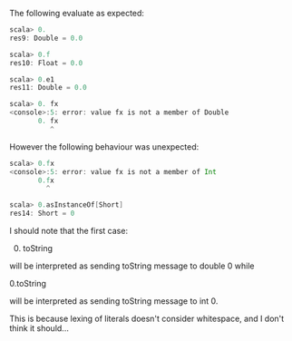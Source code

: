 The following evaluate as expected:

```scala
scala> 0.
res9: Double = 0.0

scala> 0.f
res10: Float = 0.0

scala> 0.e1
res11: Double = 0.0

scala> 0. fx
<console>:5: error: value fx is not a member of Double
       0. fx
          ^
```

However the following behaviour was unexpected:

```scala
scala> 0.fx
<console>:5: error: value fx is not a member of Int
       0.fx
         ^

scala> 0.asInstanceOf[Short]
res14: Short = 0
```
I should note that the first case:

0. toString

will be interpreted as sending toString message to double 0 while

0.toString

will be interpreted as sending toString message to int 0.

This is because lexing of literals doesn't consider whitespace, and I don't think it should...
